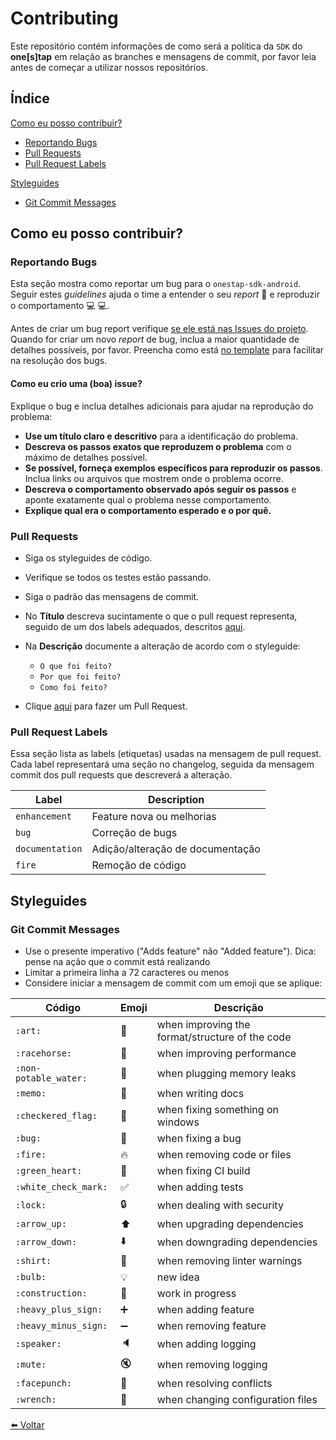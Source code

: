 # Contributing

Este repositório contém informações de como será a política da `SDK` do **one[s]tap** em relação as branches e mensagens de commit, por favor leia antes de começar a utilizar nossos repositórios.

## Índice

[Como eu posso contribuir?](#como-eu-posso-contribuir)

  * [Reportando Bugs](#reportando-bugs)
  * [Pull Requests](#pull-requests)
  * [Pull Request Labels](#pull-request-labels)

[Styleguides](#styleguides)
  * [Git Commit Messages](#git-commit-messages)

## Como eu posso contribuir?

### Reportando Bugs

Esta seção mostra como reportar um bug para o `onestap-sdk-android`. Seguir estes _guidelines_ ajuda o time a entender o seu _report_ :pencil: e reproduzir o comportamento :computer: :computer:.

Antes de criar um bug report verifique [se ele está nas Issues do projeto](https://github.com/stone-payments/onestap-sdk-android/issues). Quando for criar um novo _report_ de bug, inclua a maior quantidade de detalhes possíveis, por favor. Preencha como está [no template](https://github.com/stone-payments/onestap-sdk-android/issues/new) para facilitar na resolução dos bugs.

#### Como eu crio uma (boa) issue?

Explique o bug e inclua detalhes adicionais para ajudar na reprodução do problema:

* **Use um título claro e descritivo** para a identificação do problema.
* **Descreva os passos exatos que reproduzem o problema** com o máximo de detalhes possível. 
* **Se possível, forneça exemplos específicos para reproduzir os passos**. Inclua links ou arquivos que mostrem onde o problema ocorre.
* **Descreva o comportamento observado após seguir os passos** e aponte exatamente qual o problema nesse comportamento.
* **Explique qual era o comportamento esperado e o por quê.**

### Pull Requests

* Siga os styleguides de código.
* Verifique se todos os testes estão passando.
* Siga o padrão das mensagens de commit.
* No **Título** descreva sucintamente o que o pull request representa, seguido de um dos labels adequados, descritos [aqui](#pull-request-labels).
* Na **Descrição** documente a alteração de acordo com o styleguide:
 
  - `O que foi feito?`
  - `Por que foi feito?`
  - `Como foi feito?`
* Clique [aqui](https://github.com/stone-payments/onestap-sdk-android/pulls) para fazer um Pull Request.

### Pull Request Labels

Essa seção lista as labels (etiquetas) usadas na mensagem de pull request.
Cada label representará uma seção no changelog, seguida da mensagem commit dos pull requests que descreverá a alteração.

| Label |  Description |
| --- | --- |
| `enhancement` |  Feature nova ou melhorias |
| `bug` | Correção de bugs |
|`documentation`| Adição/alteração de documentação |
| `fire` |  Remoção de código |

## Styleguides

### Git Commit Messages

* Use o presente imperativo ("Adds feature" não "Added feature"). Dica: pense na ação que o commit está realizando
* Limitar a primeira linha a 72 caracteres ou menos
* Considere iniciar a mensagem de commit com um emoji que se aplique:

| Código                | Emoji               | Descrição                                       |
|-----------------------|---------------------|-------------------------------------------------|
| `:art:`               | :art:               | when improving the format/structure of the code |
| `:racehorse:`         | :racehorse:         | when improving performance                      |
| `:non-potable_water:` | :non-potable_water: | when plugging memory leaks                      |
| `:memo:`              | :memo:              | when writing docs                               |
| `:checkered_flag:`    | :checkered_flag:    | when fixing something on windows                |
| `:bug:`               | :bug:               | when fixing a bug                               |
| `:fire:`              | :fire:              | when removing code or files                     |
| `:green_heart:`       | :green_heart:       | when fixing CI build                            |
| `:white_check_mark:`  | :white_check_mark:  | when adding tests                               |
| `:lock:`              | :lock:              | when dealing with security                      |
| `:arrow_up:`          | :arrow_up:          | when upgrading dependencies                     |
| `:arrow_down:`        | :arrow_down:        | when downgrading dependencies                   |
| `:shirt:`             | :shirt:             | when removing linter warnings                   |
| `:bulb:`              | :bulb:              | new idea                                        |
| `:construction:`      | :construction:      | work in progress                                |
| `:heavy_plus_sign:`   | :heavy_plus_sign:   | when adding feature                             |
| `:heavy_minus_sign:`  | :heavy_minus_sign:  | when removing feature                           |
| `:speaker:`           | :speaker:           | when adding logging                             |
| `:mute:`              | :mute:              | when removing logging                           |
| `:facepunch:`         | :facepunch:         | when resolving conflicts                        |
| `:wrench:`            | :wrench:            | when changing configuration files               |

[:arrow_left: Voltar](README.md)
